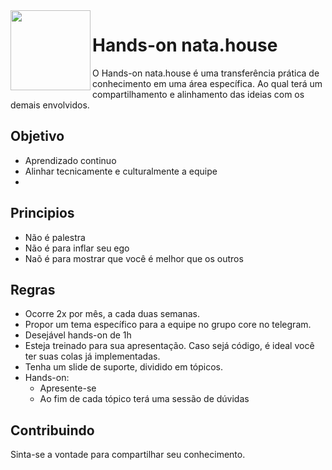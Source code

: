 <img src="https://avatars1.githubusercontent.com/u/35275557?v=4&s=200" width="128px" height="128px" align="left"/>

# Hands-on nata.house

O Hands-on nata.house é uma transferência prática de conhecimento em uma área específica. Ao qual terá um compartilhamento e alinhamento das ideias com os demais envolvidos.

## Objetivo

- Aprendizado continuo
- Alinhar tecnicamente e culturalmente a equipe
- 

## Principios

- Não é palestra
- Não é para inflar seu ego
- Naõ é para mostrar que você é melhor que os outros


## Regras

- Ocorre 2x por mês, a cada duas semanas.
- Propor um tema específico para a equipe no grupo core no telegram.
- Desejável hands-on de 1h
- Esteja treinado para sua apresentação. Caso sejá código, é ideal você ter suas colas já implementadas.
- Tenha um slide de suporte, dividido em tópicos.
- Hands-on:
    - Apresente-se
    - Ao fim de cada tópico terá uma sessão de dúvidas


## Contribuindo

Sinta-se a vontade para compartilhar seu conhecimento.
